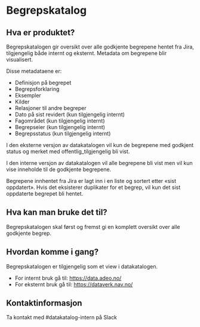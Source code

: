 # Begrepskatalog

## Hva er produktet?
Begrepskatalogen gir oversikt over alle godkjente begrepene hentet fra Jira, tilgjengelig både internt og eksternt. Metadata om begrepene blir visualisert. 

Disse metadataene er:

* Definisjon på begrepet
* Begrepsforklaring
* Eksempler
* Kilder
* Relasjoner til andre begreper
* Dato på sist revidert (kun tilgjengelig internt)
* Fagområdet (kun tilgjengelig internt)
* Begrepseier (kun tilgjengelig internt)
* Begrepsstatus (kun tilgjengelig internt)

I den eksterne versjon av datakatalogen vil kun de begrepene med godkjent status og merket med offentlig_tilgjengelig bli vist.

I den interne versjon av datakatalogen vil alle begrepene bli vist men vil kun vise inneholde til de godkjente begrepene.

Begrepene innhentet fra Jira er lagt inn i en liste og sortert etter «sist oppdatert». Hvis det eksisterer duplikater for et begrep, vil kun det sist oppdaterte begrepet bli hentet.

## Hva kan man bruke det til?
Begrepskatalogen skal først og fremst gi en komplett oversikt over alle godkjente begrep.

## Hvordan komme i gang?
Begrepskatalogen er tilgjengelig som et view i datakatalogen.

* For internt bruk gå til: https://data.adeo.no/
* For eksternt bruk gå til: https://dataverk.nav.no/

## Kontaktinformasjon

Ta kontakt med #datakatalog-intern på Slack


